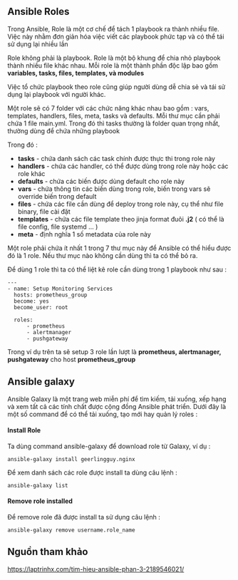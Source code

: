 ## Ansible Roles

Trong Ansible, Role là một cơ chế để tách 1 playbook ra thành nhiều file. Việc này nhằm đơn giản hóa việc viết các playbook phức tạp và có thể tái sử dụng lại nhiều lần

Role không phải là playbook. Role là một bộ khung để chia nhỏ playbook thành nhiều file khác nhau. Mỗi role là một thành phần độc lập bao gồm **variables, tasks, files, templates, và modules**

Việc tổ chức playbook theo role cũng giúp người dùng dễ chia sẻ và tái sử dụng lại playbook với người khác.

Một role sẽ có 7 folder với các chức năng khác nhau bao gồm : vars, templates, handlers, files, meta, tasks và defaults. Mỗi thư mục cần phải chứa 1 file main.yml. Trong đó thì tasks thường là folder quan trọng nhất, thường dùng để chứa những playbook

Trong đó : 

- **tasks** - chứa danh sách các task chính được thực thi trong role này
- **handlers** - chứa các handler, có thể được dùng trong role này hoặc các role khác
- **defaults** - chứa các biến được dùng default cho role này
- **vars** - chứa thông tin các biến dùng trong role, biến trong vars sẽ override biến trong default
- **files** - chứa các file cần dùng để deploy trong role này, cụ thể như file binary, file cài đặt
- **templates** - chứa các file template theo jinja format đuôi **.j2** ( có thể là file config, file systemd ... )
- **meta** - định nghĩa 1 số metadata của role này

Một role phải chứa ít nhất 1 trong 7 thư mục này để Ansible có thể hiểu được đó là 1 role. Nếu thư mục nào không cần dùng thì ta có thể bỏ ra. 

Để dùng 1 role thì ta có thể liệt kê role cần dùng trong 1 playbook như sau : 

```
---
- name: Setup Monitoring Services
  hosts: prometheus_group
  become: yes
  become_user: root
 
  roles:
      - prometheus
      - alertmanager
      - pushgateway
```

Trong ví dụ trên ta sẽ setup 3 role lần lượt là **prometheus, alertmanager, pushgateway** cho host **prometheus_group**

## Ansible galaxy

Ansible Galaxy là một trang web miễn phí để tìm kiếm, tải xuống, xếp hạng và xem tất cả các tính chất được cộng đồng Ansible phát triển. Dưới đây là một số command để có thể tải xuống, tạo mới hay quản lý roles : 

#### Install Role

Ta dùng command ansible-galaxy để download role từ Galaxy, ví dụ : 

``ansible-galaxy install geerlingguy.nginx``

Để xem danh sách các role được install ta dùng câu lệnh : 

``ansible-galaxy list``

#### Remove role installed

Để remove role đã được install ta sử dụng câu lệnh : 

``ansible-galaxy remove username.role_name``

## Nguồn tham khảo 

https://laptrinhx.com/tim-hieu-ansible-phan-3-2189546021/

